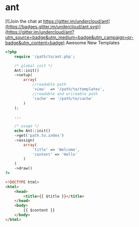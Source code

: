 # ant

[![Join the chat at https://gitter.im/undercloud/ant](https://badges.gitter.im/undercloud/ant.svg)](https://gitter.im/undercloud/ant?utm_source=badge&utm_medium=badge&utm_campaign=pr-badge&utm_content=badge)
Awesome New Templates

```PHP
<?php
	require '/path/to/ant.php';

	/* global init */
	Ant::init()
	->setup(
		array(
			//readable path
			'view'  => '/path/to/templates',
			//readable and wrireable path
			'cache' => '/path/to/cache'
		)
	);

	...

	/* usage */
	echo Ant::init()
	->get('path.to.index')
	->assign(
		array(
			'title' => 'Welcome',
			'content' => 'Hello'
		)
	)
	->draw()
?>

```

```HTML
<!DOCTYPE html>
<html>
	<head>
		<title>{{ $title }}</title>
	</head>
	<body>
		{{ $content }}
	</body>
</html>

```
